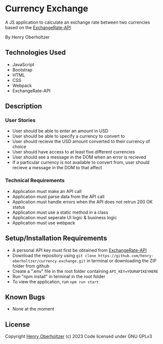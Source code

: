 # Currency Exchange

A JS application to calculate an exchange rate between two currencies based on the [ExchangeRate-API](https://exchangerate-api.com)

By Henry Oberholtzer

## Technologies Used

*   JavaScript
*   Bootstrap
*   HTML
*   CSS
*   Webpack
*   ExchangeRate-API

## Description

### User Stories

*   User should be able to enter an amount in USD
*   User should be able to specify a currency to convert to
*   User should recieve the USD amount converted to their currency of choice
*   User should have access to at least five different currencies
*   User should see a message in the DOM when an error is recieved
*   If a particular currency is not available to convert from, user should recieve a message in the DOM to that affect

### Technical Requirements

*   Application must make an API call
*   Application must parse data from the API call
*   Application must handle errors when the API does not retrun 200 OK status
*   Application must use a static method in a class
*   Application must seperate UI logic & business logic
*   Application must use webpack

## Setup/Installation Requirements

*   A personal API key must first be obtained from [ExchangeRate-API](https://exchangerate-api.com)
* Download the repository using `git clone https://github.com/henry-oberholtzer/currency-exchange.git` in terminal or downloading the ZIP folder from github
* Create a ".env" file in the root folder containing `API_KEY=YOURAPIKEYHERE`
* Run "npm install" in terminal in the root folder
* To view the application, run `npm run start`

## Known Bugs

*   None at the moment

## License

Copyright [Henry Oberholtzer](https://www.henryoberholtzer.com/) (c) 2023
Code licensed under GNU GPLv3
